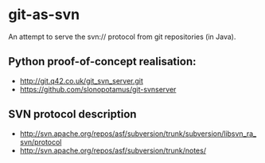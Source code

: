 git-as-svn
==========

An attempt to serve the svn:// protocol from git repositories (in Java).

## Python proof-of-concept realisation:

 * http://git.q42.co.uk/git_svn_server.git
 * https://github.com/slonopotamus/git-svnserver

## SVN protocol description

 * http://svn.apache.org/repos/asf/subversion/trunk/subversion/libsvn_ra_svn/protocol
 * http://svn.apache.org/repos/asf/subversion/trunk/notes/
